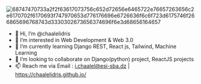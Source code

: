 
![68747470733a2f2f63617073756c652d72656e6465722e76657263656c2e6170702f6170693f747970653d776176696e6726636f6c6f723d6175746f266865696768743d3330302673656374696f6e3d68656164657](https://user-images.githubusercontent.com/71793123/211697151-4d1bb3f3-5f52-497f-9899-a9e22ce280ab.svg)

- 👋 Hi, I’m @chaalelidris
- 👀 I’m interested in Web Development & Web 3.0
- 🌱 I’m currently learning Django REST, React js, Tailwind, Machine Learning
- 💞️ I’m looking to collaborate on Django(python) project, ReactJS projects
- 📫 Reach me via Email : i.chaalel@esi-sba.dz | https://chaalelidris.github.io/

<!---
chaalelidris/chaalelidris is a ✨ special ✨ repository because its `README.md` (this file) appears on your GitHub profile.
You can click the Preview link to take a look at your changes.
--->
